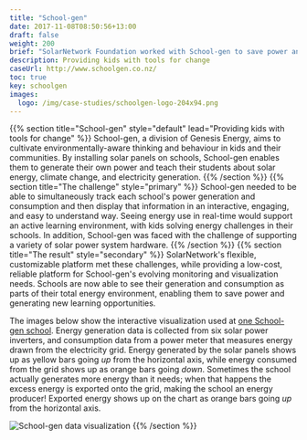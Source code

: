 ```yaml
---
title: "School-gen"
date: 2017-11-08T08:50:56+13:00
draft: false
weight: 200
brief: "SolarNetwork Foundation worked with School-gen to save power and create learning opportunties in New Zealand schools."
description: Providing kids with tools for change
caseUrl: http://www.schoolgen.co.nz/
toc: true
key: schoolgen
images:
  logo: /img/case-studies/schoolgen-logo-204x94.png
---
```

{{% section  title="School-gen" style="default" lead="Providing kids with tools for change" %}}
School-gen, a division of Genesis Energy, aims to cultivate environmentally-aware thinking and behaviour in kids and their communities. By installing solar panels on schools, School-gen enables them to generate their own power and teach their students about solar energy, climate change, and electricity generation.
{{% /section %}}
{{% section  title="The challenge" style="primary" %}}
School-gen needed to be able to simultaneously track each school's power generation and consumption and then display that information in an interactive, engaging, and easy to understand way. Seeing energy use in real-time would support an active learning environment, with kids solving energy challenges in their schools. In addition, School-gen was faced with the challenge of supporting a variety of solar power system hardware.
{{% /section %}}
{{% section  title="The result" style="secondary" %}}
SolarNetwork's flexible, customizable platform met these challenges, while providing a low-cost, reliable platform for School-gen's evolving monitoring and visualization needs. Schools are now able to see their generation and consumption as parts of their total energy environment, enabling them to save power and generating new learning opportunities.

The images below show the interactive visualization used at [one School-gen school](http://www.schoolgen.co.nz/schoolgen-schools/otonga-primary-30-kw). Energy generation data is collected from six solar power inverters, and consumption data from a power meter that measures energy drawn from the electricity grid. Energy generated by the solar panels shows up as yellow bars going _up_ from the horizontal axis, while energy consumed from the grid shows up as orange bars going _down_. Sometimes the school actually generates more energy than it needs; when that happens the excess energy is exported onto the grid, making the school an energy producer! Exported energy shows up on the chart as orange bars going _up_ from the horizontal axis.

![School-gen data visualization](/img/case-studies/schoolgen-visualization-1120x670.png)
{{% /section %}}
